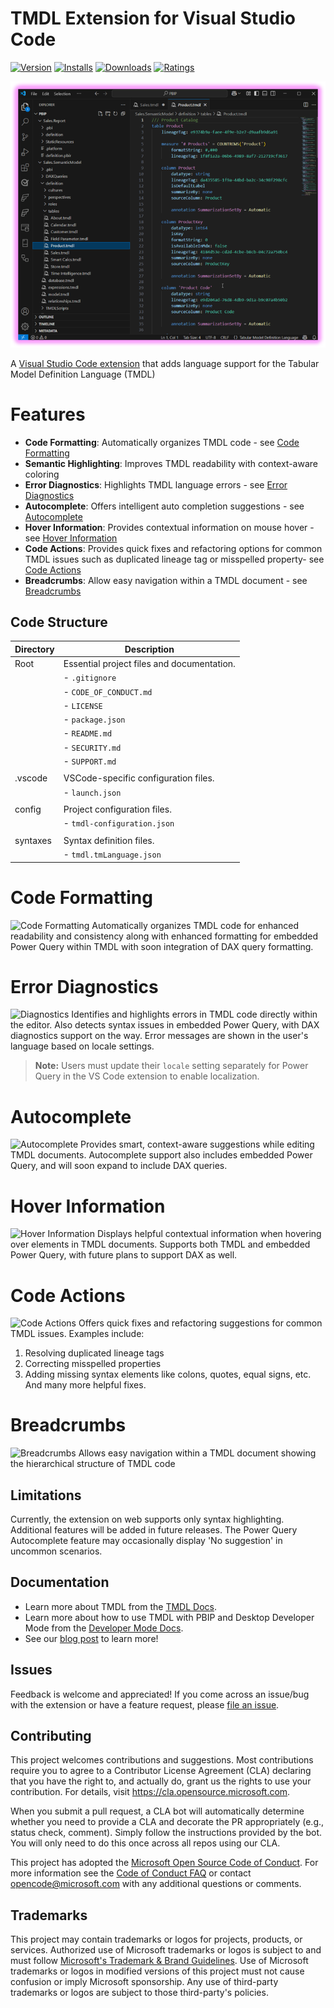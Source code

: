 # TMDL Extension for Visual Studio Code
[![Version](https://img.shields.io/visual-studio-marketplace/v/analysis-services.TMDL)](https://marketplace.visualstudio.com/items?itemName=analysis-services.TMDL)
[![Installs](https://img.shields.io/visual-studio-marketplace/i/analysis-services.TMDL)](https://marketplace.visualstudio.com/items?itemName=analysis-services.TMDL)
[![Downloads](https://img.shields.io/visual-studio-marketplace/d/analysis-services.TMDL)](https://marketplace.visualstudio.com/items?itemName=analysis-services.TMDL)
[![Ratings](https://img.shields.io/visual-studio-marketplace/r/analysis-services.TMDL)](https://marketplace.visualstudio.com/items?itemName=analysis-services.TMDL)

![TMDL Extension for Visual Studio Code](./images/TMDLExtensionforVisualStudioCode.png "TMDL Extension for Visual Studio Code")

A [Visual Studio Code extension](https://marketplace.visualstudio.com/items?itemName=analysis-services.TMDL) that adds language support for the Tabular Model Definition Language (TMDL)

# Features

- **Code Formatting**: Automatically organizes TMDL code - see [Code Formatting](#code-formatting)
- **Semantic Highlighting**: Improves TMDL readability with context-aware coloring  
- **Error Diagnostics**: Highlights TMDL language errors - see [Error Diagnostics](#error-diagnostics)
- **Autocomplete**: Offers intelligent auto completion suggestions - see [Autocomplete](#autocomplete)
- **Hover Information**: Provides contextual information on mouse hover - see [Hover Information](#hover-information)
- **Code Actions**: Provides quick fixes and refactoring options for common TMDL issues such as duplicated lineage tag or misspelled property- see [Code Actions](#code-actions)
- **Breadcrumbs**: Allow easy navigation within a TMDL document - see [Breadcrumbs](#breadcrumbs)

## Code Structure

| Directory           | Description                                         |
|---------------------|-----------------------------------------------------|
| Root                | Essential project files and documentation.         |
|                     | - `.gitignore`                                      |
|                     | - `CODE_OF_CONDUCT.md`                             |
|                     | - `LICENSE`                                         |
|                     | - `package.json`                                    |
|                     | - `README.md`                                       |
|                     | - `SECURITY.md`                                     |
|                     | - `SUPPORT.md`                                      |
|                     |
| .vscode             | VSCode-specific configuration files.                |
|                     | - `launch.json`                                     |
|                     |
| config              | Project configuration files.                        |
|                     | - `tmdl-configuration.json`                         |
|                     |
| syntaxes            | Syntax definition files.                            |
|                     | - `tmdl.tmLanguage.json`                            |

# Code Formatting
![Code Formatting](./images/Codeformatting.gif)
Automatically organizes TMDL code for enhanced readability and consistency along with enhanced formatting for embedded Power Query within TMDL with soon integration of DAX query formatting.

# Error Diagnostics
![Diagnostics](./images/Diagnostics.gif)
Identifies and highlights errors in TMDL code directly within the editor.
Also detects syntax issues in embedded Power Query, with DAX diagnostics support on the way.
Error messages are shown in the user's language based on locale settings.

> **Note:** Users must update their `locale` setting separately for Power Query in the VS Code extension to enable localization.

# Autocomplete
![Autocomplete](./images/Autocomplete.gif)
Provides smart, context-aware suggestions while editing TMDL documents.
Autocomplete support also includes embedded Power Query, and will soon expand to include DAX queries.
# Hover Information
![Hover Information](./images/HoverProvider.gif)
Displays helpful contextual information when hovering over elements in TMDL documents.
Supports both TMDL and embedded Power Query, with future plans to support DAX as well.
# Code Actions
![Code Actions](./images/CodeActions.gif)
Offers quick fixes and refactoring suggestions for common TMDL issues. Examples include:
  1. Resolving duplicated lineage tags
  2. Correcting misspelled properties
  3. Adding missing syntax elements like colons, quotes, equal signs, etc.
And many more helpful fixes.
# Breadcrumbs
![Breadcrumbs](./images/Breadcrumbs.gif)
Allows easy navigation within a TMDL document showing the hierarchical structure of TMDL code

## Limitations

Currently, the extension on web supports only syntax highlighting. Additional features will be added in future releases.
The Power Query Autocomplete feature may occasionally display 'No suggestion' in uncommon scenarios.

## Documentation

* Learn more about TMDL from the [TMDL Docs](https://go.microsoft.com/fwlink/?linkid=2295924).
* Learn more about how to use TMDL with PBIP and Desktop Developer Mode from the [Developer Mode Docs](https://go.microsoft.com/fwlink/?linkid=2296020). 
* See our [blog post](https://go.microsoft.com/fwlink/?linkid=2296022) to learn more!

## Issues

Feedback is welcome and appreciated! If you come across an issue/bug with the extension or have a feature request, please [file an issue](https://github.com/microsoft/vscode-tmdl/issues). 

## Contributing

This project welcomes contributions and suggestions.  Most contributions require you to agree to a
Contributor License Agreement (CLA) declaring that you have the right to, and actually do, grant us
the rights to use your contribution. For details, visit https://cla.opensource.microsoft.com.

When you submit a pull request, a CLA bot will automatically determine whether you need to provide
a CLA and decorate the PR appropriately (e.g., status check, comment). Simply follow the instructions
provided by the bot. You will only need to do this once across all repos using our CLA.

This project has adopted the [Microsoft Open Source Code of Conduct](https://opensource.microsoft.com/codeofconduct/).
For more information see the [Code of Conduct FAQ](https://opensource.microsoft.com/codeofconduct/faq/) or
contact [opencode@microsoft.com](mailto:opencode@microsoft.com) with any additional questions or comments.

## Trademarks

This project may contain trademarks or logos for projects, products, or services. Authorized use of Microsoft 
trademarks or logos is subject to and must follow 
[Microsoft's Trademark & Brand Guidelines](https://www.microsoft.com/en-us/legal/intellectualproperty/trademarks/usage/general).
Use of Microsoft trademarks or logos in modified versions of this project must not cause confusion or imply Microsoft sponsorship.
Any use of third-party trademarks or logos are subject to those third-party's policies.
